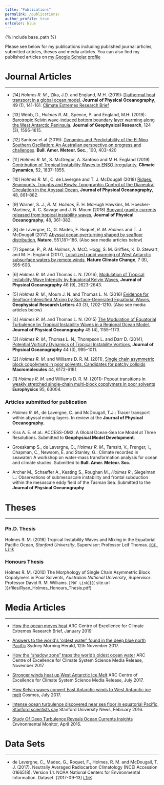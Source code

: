 ```yaml
---
title: "Publications"
permalink: /publications/
author_profile: true
urlcolor: blue
---
```


{% include base_path %}

Please see below for my publications including published journal
articles, submitted articles, theses and media articles. You can also
find my published articles on [my Google Scholar
profile](https://scholar.google.com.au/citations?user=6g3s9ygAAAAJ&hl=en)

# Journal Articles
___

* [14] *Holmes R. M.*, Zika, J.D. and England, M.H. (2019):
[Diathermal heat transport in a global ocean
model](https://doi.org/10.1175/JPO-D-18-0098.1). **Journal of Physical
Oceanography**, 49 (1), 141-161. [Climate Extremes Research
Brief](https://climateextremes.org.au/how-the-ocean-moves-heat/)

* [13] Webb, D., *Holmes R. M.*, Spence, P. and England, M.H. (2019):
[Barotropic Kelvin wave-induced bottom boundary layer warming along
the West Antarctic
Peninsula](https://doi.org/10.1029/2018JC014227). **Journal of
Geophysical Research**, 124 (3), 1595-1615.

* [12] Santoso et al (2019): [Dynamics and Predictability of the El
Nino Southern Oscillation: An Australian perspective on progress and
challenges](https://doi.org/10.1175/BAMS-D-18-0057.1). **Bull. Amer. Meteor. Soc.**,
100, 403-420

* [11] *Holmes R. M.*, S. McGregor, A. Santoso and M.H. England (2019)
 [Contribution of Tropical Instability Waves to ENSO
 Irregularity](https://doi.org/10.1007/s00382-018-4217-0), **Climate
 Dynamics**, 52, 1837-1855.
 
* [10] *Holmes R. M.*, C. de Lavergne and T. J. McDougall (2018)
 [Ridges, Seamounts, Troughs and Bowls: Topographic Control of the
 Dianeutral Circulation in the Abyssal
 Ocean](https://doi.org/10.1175/JPO-D-17-0141.1), **Journal of
 Physical Oceanography**, 48, 861–882.
 
* [9] Warner, S. J., *R. M. Holmes*, E. H. McHugh Hawkins,
 M. Hoecker-Martinez, A. C. Savage and J. N. Moum (2018) [Buoyant
 gravity currents released from tropical instability
 waves](https://doi.org/10.1175/JPO-D-17-0144.1), **Journal of
 Physical Oceanography**, 48, 361–382.
 
* [8] de Lavergne, C., G. Madec, F. Roquet, *R. M. Holmes* and
 T. J. McDougall (2017) [Abyssal ocean overturning shaped by seafloor
 distribution](http://dx.doi.org/10.1038/nature24472), **Nature**,
 551,181–186. (Also see media articles below)
 
* [7] Spence, P., *R. M. Holmes*, A. McC. Hogg, S. M. Griffies,
 K. D. Stewart, and M. H. England (2017), [Localized rapid warming of
 West Antarctic subsurface waters by remote
 winds](http://dx.doi.org/10.1038/nclimate3335), **Nature Climate
 Change**, 7 (8), 595-603.
 
* [6] *Holmes R. M.* and Thomas L. N. (2016), [Modulation of Tropical
 Instability Wave Intensity by Equatorial Kelvin
 Waves](http://dx.doi.org/10.1175/JPO-D-16-0064.1), **Journal of
 Physical Oceanography** 46 (9), 2623-2643.
 
* [5] *Holmes R. M.*, Moum J. N. and Thomas L. N. (2016) [Evidence for
 Seafloor-Intensified Mixing by Surface-Generated Equatorial
 Waves](http://dx.doi.org/10.1002/2015GL066472), **Geophysical
 Research Letters** 43 (3), 1202-1210. (Also see media articles below)
 
* [4] *Holmes R. M.* and Thomas L. N. (2015) [The Modulation of
 Equatorial Turbulence by Tropical Instability Waves in a Regional
 Ocean Model](http://dx.doi.org/10.1175/JPO-D-14-0209.1), **Journal of
 Physical Oceanography** 45 (4), 1155–1173.
 
* [3] *Holmes R. M.*, Thomas L. N., Thompson L. and Darr D. (2014),
 [Potential Vorticity Dynamics of Tropical Instability
 Vortices](http://dx.doi.org/10.1175/JPO-D-13-0157.1), **Journal of
 Physical Oceanography** 44 (3), 995–1011.
 
* [2] *Holmes R. M.* and Williams D. R. M. (2011), [Single chain
 asymmetric block copolymers in poor solvents. Candidates for patchy
 colloids](http://dx.doi.org/10.1021/ma200085w) **Macromolecules** 44,
 6172-6181.
 
* [1] *Holmes R. M.* and Williams D. R. M. (2011): [Popout transitions
 in weakly stretched single-chain multi-block copolymers in poor
 solvents](https://doi.org/10.1209/0295-5075/95/63004) **Europhysics**
 95, 63004.

### Articles submitted for publication

* *Holmes R. M.*, de Lavergne, C. and McDougall, T.J.: Tracer
transport within abyssal mixing layers. In review at the **Journal of
Physical Oceanography**.

* Kiss A. E. et al.: ACCESS-OM2: A Global Ocean-Sea Ice Model at Three
Resolutions. Submitted to **Geophysical Model Development**.

* Groeskamp S., de Lavergne, C., *Holmes R. M.*, Tamsitt, V., Frenger,
  I., Chapman, C., Newsom, E. and Stanley, G.: Climate recorded in
  seawater: A workshop on water-mass transformation analysis for ocean
  and climate studies. Submitted to **Bull. Amer. Meteor. Soc.**

* Archer M., Schaeffer A., Keating S., Roughan M., *Holmes R.*,
  Siegelman L.: Observations of submesoscale instability and frontal
  subduction within the mesoscale eddy field of the Tasman
  Sea. Submitted to the **Journal of Physical Oceanography**

# Theses
___

### Ph.D. Thesis
Holmes R. M. (2016) Tropical Instability Waves and Mixing in the
Equatorial Pacific Ocean, *Stanford University*, Supervisor: Professor
Leif Thomas. [`PDF Link`](https://purl.stanford.edu/qj214kp4156)

### Honours Thesis
Holmes R. M. (2010) The Morphology of Single Chain Asymmetric Block
Copolymers in Poor Solvents, *Australian National University*,
Supervisor: Professor David R. M. Williams. [`PDF Link`]({{ site.url
}}/files/Ryan_Holmes_Honours_Thesis.pdf)


# Media Articles
___


* [How the ocean moves
heat](https://climateextremes.org.au/how-the-ocean-moves-heat/) ARC
Centre of Excellence for Climate Extremes Research Brief, January 2019


* [Answers to the world's 'oldest water' found in the deep blue north
Pacific](http://www.smh.com.au/environment/answers-to-the-worlds-oldest-water-found-in-the-deep-blue-north-pacific-20171110-gzj2er.html)
Sydney Morning Herald, 12th November 2017.

* [How the “shadow zone” traps the world’s oldest ocean
water](https://www.climatescience.org.au/content/1181-how-%E2%80%9Cshadow-zone%E2%80%9D-traps-world%E2%80%99s-oldest-ocean-water)
ARC Centre of Excellence for Climate System Science Media Release,
November 2017

* [Stronger winds heat up West Antarctic Ice
Melt](https://www.climatescience.org.au/content/1165-stronger-winds-heat-west-antarctic-ice-melt)
ARC Centre of Excellence for Climate System Science Media Release,
July 2017.

* [How Kelvin waves convert East Antarctic winds to West Antarctic ice
melt](https://cosmosmagazine.com/climate/how-kelvin-waves-convert-east-antarctic-winds-to-west-antarctic-ice-melt)
Cosmos, July 2017.

* [Intense ocean turbulence discovered near sea floor in equatorial
Pacific, Stanford scientists
say](https://earth.stanford.edu/news/intense-deep-ocean-turbulence-equatorial-pacific-could-help-drive-global-circulation)
Stanford University News, February 2016.

* [Study Of Deep Turbulence Reveals Ocean Currents
   Insights](http://www.fondriest.com/news/study-deep-turbulence-reveals-ocean-currents-insights.htm)
   Environmental Monitor, April 2016.

# Data Sets
___

* de Lavergne, C., Madec, G., Roquet, F., Holmes, R. M. and McDougall,
T. J. (2017). Neutrally Averaged Radiocarbon Climatology (NCEI
Accession 0166518). Version 1.1. NOAA National Centers for
Environmental Information. Dataset. [2017-09-13]
[`LINK`](http://dx.doi.org/10.7289/V5833Q7K)

